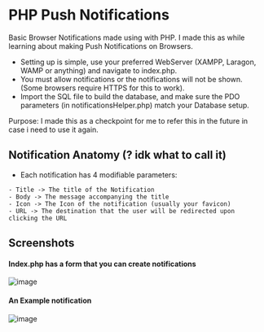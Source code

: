 # PHP Push Notifications
Basic Browser Notifications made using with PHP. I made this as while learning about making Push Notifications on Browsers.

- Setting up is simple, use your preferred WebServer (XAMPP, Laragon, WAMP or anything) and navigate to index.php.
- You must allow notifications or the notifications will not be shown. (Some browsers require HTTPS for this to work).
- Import the SQL file to build the database, and make sure the PDO parameters (in notificationsHelper.php) match your Database setup.

Purpose:
I made this as a checkpoint for me to refer this in the future in case i need to use it again.

## Notification Anatomy (? idk what to call it)
- Each notification has 4 modifiable parameters:
```
- Title -> The title of the Notification
- Body -> The message accompanying the title
- Icon -> The Icon of the notification (usually your favicon)
- URL -> The destination that the user will be redirected upon clicking the URL
```

## Screenshots
#### Index.php has a form that you can create notifications
![image](https://user-images.githubusercontent.com/80538339/212025859-b79fbad3-e02e-4c24-9cde-4f6e5ea68745.png)

#### An Example notification
![image](https://user-images.githubusercontent.com/80538339/212025934-35641998-6196-46a4-a1ea-116857a0b555.png)
